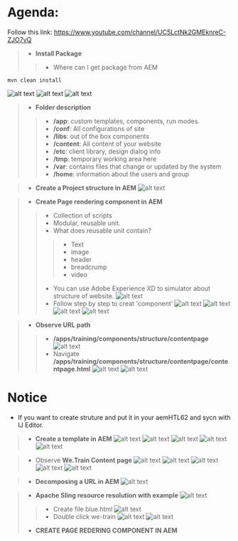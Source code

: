# Agenda:
Follow this link: https://www.youtube.com/channel/UC5LctNk2GMEknreC-ZJO7vQ
> - **Install Package**
>> - Where can I get package from AEM
  
    mvn clean install
    
![alt text](https://github.com/vuongluisvippro/AEM-Research/blob/tab_component_htl_3/cq1.png)
![alt text](https://github.com/vuongluisvippro/AEM-Research/blob/tab_component_htl_3/cq2.png)
![alt text](https://github.com/vuongluisvippro/AEM-Research/blob/tab_component_htl_3/cq3.png)

> - **Folder description**
>> - **/app**: custom templates, components, run modes.
>> - **/conf**: All configurations of site
>> - **/libs**: out of the box components
>> - **/content**: All content of your website
>> - **/etc**: client library, design dialog info
>> - **/tmp**: temporary working area here
>> - **/var**: contains files that change or updated by the system
>> - **/home**: information about the users and group

> - **Create a Project structure in AEM**
![alt text](https://github.com/vuongluisvippro/AEM-Research/blob/tab_component_htl_3/cq4.png)

> - **Create Page rendering component in AEM**
>> - Collection of scripts
>> - Modular, reusable unit.
>> - What does reusable unit contain?
>>> - Text
>>> - image
>>> - header
>>> - breadcrump
>>> - video
>> - You can use Adobe Experience XD to simulator about structure of website.
![alt text](https://github.com/vuongluisvippro/AEM-Research/blob/tab_component_htl_3/cq5.png)
>> - Follow step by step to creat 'component'
![alt text](https://github.com/vuongluisvippro/AEM-Research/blob/tab_component_htl_3/cq6.png)
![alt text](https://github.com/vuongluisvippro/AEM-Research/blob/tab_component_htl_3/cq7.png)
![alt text](https://github.com/vuongluisvippro/AEM-Research/blob/tab_component_htl_3/cq8.png)
![alt text](https://github.com/vuongluisvippro/AEM-Research/blob/tab_component_htl_3/cq9.png)


> - **Observe URL path**
>> - **/apps/training/components/structure/contentpage**
![alt text](https://github.com/vuongluisvippro/AEM-Research/blob/tab_component_htl_3/cq10.png)
>> - Navigate **/apps/training/components/structure/contentpage/contentpage.html**
![alt text](https://github.com/vuongluisvippro/AEM-Research/blob/tab_component_htl_3/cq11.png)
![alt text](https://github.com/vuongluisvippro/AEM-Research/blob/tab_component_htl_3/cq12.png)

# Notice
- If you want to create struture and put it in your aemHTL62 and sycn with IJ Editor.

> - **Create a template in AEM**
![alt text](https://github.com/vuongluisvippro/AEM-Research/blob/tab_component_htl_3/cq13.png)
![alt text](https://github.com/vuongluisvippro/AEM-Research/blob/tab_component_htl_3/cq14.png)
![alt text](https://github.com/vuongluisvippro/AEM-Research/blob/tab_component_htl_3/cq15.png)
![alt text](https://github.com/vuongluisvippro/AEM-Research/blob/tab_component_htl_3/cq16.png)
![alt text](https://github.com/vuongluisvippro/AEM-Research/blob/tab_component_htl_3/cq17.png)

> - Observe **We.Train Content page**
![alt text](https://github.com/vuongluisvippro/AEM-Research/blob/tab_component_htl_3/cq18.png)
![alt text](https://github.com/vuongluisvippro/AEM-Research/blob/tab_component_htl_3/cq19.png)
![alt text](https://github.com/vuongluisvippro/AEM-Research/blob/tab_component_htl_3/cq20.png)
![alt text](https://github.com/vuongluisvippro/AEM-Research/blob/tab_component_htl_3/cq21.png)
![alt text](https://github.com/vuongluisvippro/AEM-Research/blob/tab_component_htl_3/cq22.png)

> - **Decomposing a URL in AEM**
![alt text](https://github.com/vuongluisvippro/AEM-Research/blob/tab_component_htl_3/cq23.png)

> - **Apache Sling resource resolution with example**
![alt text](https://github.com/vuongluisvippro/AEM-Research/blob/tab_component_htl_3/cq24.png)
>> - Create file blue.html
![alt text](https://github.com/vuongluisvippro/AEM-Research/blob/tab_component_htl_3/cq25.png)
>> - Double click we-train
![alt text](https://github.com/vuongluisvippro/AEM-Research/blob/tab_component_htl_3/cq26.png)
![alt text](https://github.com/vuongluisvippro/AEM-Research/blob/tab_component_htl_3/cq27.png)
> - **CREATE PAGE REDERING COMPONENT IN AEM**
